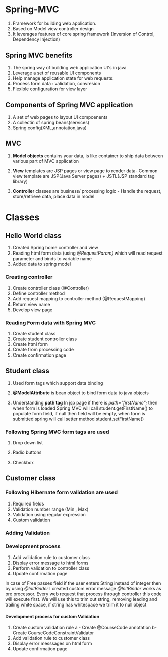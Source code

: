 # Spring-MVC

1. Framework for building web application.
2. Based on Model view controller design
3. It leverages features of core spring framework (Inversion of Control, Dependency Injection)

## Spring MVC benefits
1. The spring way of building web application UI's in java
2. Leverage a set of reusable UI components
3. Help manage application state for web requests
4. Process form data : validation, convresion
5. Flexible configuration for view layer

## Components of Spring MVC application
1. A set of web pages to layout UI compoenents
2. A collectin of spring beans(services)
3. Spring config(XML,annotation,java)

## MVC

1. **Model objects** contains your data, is like container to ship data between various part of MVC application

2. **View** templates are JSP pages or view page to render data- Common view template are JSP(Java Server pages) + JSTL(JSP standard tag library)

3. **Controller** classes are business/ processing logic - Handle the request, store/retrieve data, place data in model 

# Classes

## Hello World class

1. Created Spring home controller and view
2. Reading html form data (using *@RequestParam)*  which will read request parameter and binds to variable name
3. Added data to spring model

### Creating controller
1. Create controller class (@Controller)
2. Define controller method
3. Add request mapping to controller method (@RequestMapping)
4. Return view name
5. Develop view page

### Reading Form data with Spring MVC
1. Create student class 
2. Create student controller class
3. Create html form
4. Create from processing code
5. Create confirmation page

## Student class

1. Used form tags which support data binding

2. **@ModelAttribute** is bean object to bind form data to java objects

3. Understanding **path tag** 
In jsp page if there is *path="firstName";*  then when form is loaded Spring MVC will call student.getFirstName() to populate form field, if null then field will be empty,  when form is submitted spring will call setter method student.setFirstName()

### Following Spring MVC form tags are used 

1. Drop down list

2. Radio buttons

3. Checkbox 

## Customer class

### Following Hibernate form validation are used

1. Required fields
2. Validation number range (Min , Max)
3. Validation using regular expression
4. Custom validation


### Adding Validation
### Development process
1. Add validation rule to customer class
2. Display error message to html forms
3. Perform validation to controller class
4. Update confirmation page

In case of Free passes field if the user enters String instead of integer then by using *@InitBinder* I created custom error message *@InitBinder* works as pre processor. Every web request that process through controller this code will execute first. We will use this to trim out string, removing leading and trailing white space, if string has whitespace  we trim it to null object

#### Development process for custom Validation
1. Create custom validation rule
a - Create @CourseCode annotation
b- Create CourseCodeConstraintValidator
2. Add validation rule to customer class
3. Display error messsages on html form
4. Update confirmation page

